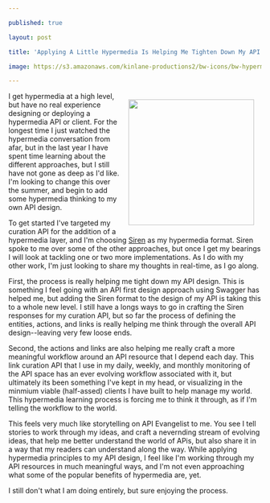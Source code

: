 ---
published: true
layout: post
title: 'Applying A Little Hypermedia Is Helping Me Tighten Down My API Design And Tell A Better API Story'
image: https://s3.amazonaws.com/kinlane-productions2/bw-icons/bw-hypermedia.png
---

<p><img style="padding: 15px;" src="https://s3.amazonaws.com/kinlane-productions2/bw-icons/bw-hypermedia.png" alt="" width="250" align="right" />
<p>I get hypermedia at a high level, but have no real experience designing or deploying a hypermedia API or client. For the longest time I just watched the hypermedia conversation from afar, but in the last year I have spent time learning about the different approaches, but I still have not gone as deep as I'd like. I'm looking to change this over the summer, and begin to add some hypermedia thinking to my own API design.
<p>To get started I've targeted my curation API for the addition of a hypermedia layer, and I'm choosing <a href="https://github.com/kevinswiber/siren">Siren</a> as my hypermedia format. Siren spoke to me over some of the other approaches, but once I get my bearings I will look at tackling one or two more implementations. As I do with my other work, I'm just looking to share my thoughts in real-time, as I go along.
<p>First, the process is really helping me tight down my API design. This is something I feel going with an API first design approach using Swagger has helped me, but adding the Siren format to the design of my API is taking this to a whole new level. I still have a longs ways to go in crafting the Siren responses for my curation API, but so far the process of defining the entities, actions, and links is really helping me think through the overall API design--leaving very few loose ends.
<p>Second, the actions and links are also helping me really craft a more meaningful workflow around an API resource that I depend each day. This link curation API that I use in my daily, weekly, and monthly monitoring of the API space has an ever evolving workflow associated with it, but ultimately its been something I've kept in my head, or visualizing in the minmium viable (half-assed) clients I have built to help manage my world. This hypermedia learning process is forcing me to think it through, as if I'm telling the workflow to the world.&nbsp;
<p>This feels very much like storytelling on API Evangelist to me. You see I tell stories to work through my ideas, and craft a nevernding stream of evolving ideas, that help me better understand the world of APis, but also share it in a way that my readers can understand along the way. While applying hypermedia principles to my API design, I feel like I'm working through my API resources in much meaningful ways, and I'm not even approaching what some of the popular benefits of hypermedia are, yet.
<p>I still don't what I am doing entirely, but sure enjoying the process.

